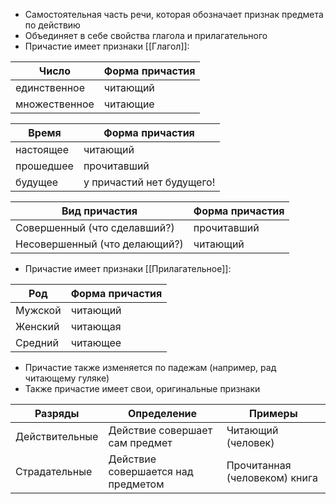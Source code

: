 - Самостоятельная часть речи, которая обозначает признак предмета по действию
- Объединяет в себе свойства глагола и прилагательного 
- Причастие имеет признаки [[Глагол]]:

| Число         | Форма причастия |
| ------------- | --------------- |
| единственное  | читающий        |
| множественное | читающие        |

| Время     | Форма причастия           |
| --------- | ------------------------- |
| настоящее | читающий                  |
| прошедшее | прочитавший               |
| будущее   | у причастий нет будущего! |

| Вид причастия                 | Форма причастия |
| ----------------------------- | --------------- |
| Совершенный (что сделавший?)  | прочитавший     |
| Несовершенный (что делающий?) | читающий        |
- Причастие имеет признаки [[Прилагательное]]:

| Род     | Форма причастия |
| ------- | --------------- |
| Мужской | читающий        |
| Женский | читающая        |
| Средний | читающее        |
- Причастие также изменяется по падежам (например, рад читающему гуляке)
- Также причастие имеет свои, оригинальные признаки

| Разряды        | Определение                        | Примеры                       |
| -------------- | ---------------------------------- | ----------------------------- |
| Действительные | Действие совершает сам предмет     | Читающий (человек)            |
| Страдательные  | Действие совершается над предметом | Прочитанная (человеком) книга |
